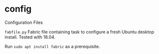 config
======

Configuration Files

`fabfile.py`  Fabric file containing task to configure a fresh Ubuntu desktop install. Tested with 18.04.

Run `sudo apt install fabric` as a prerequisite.
